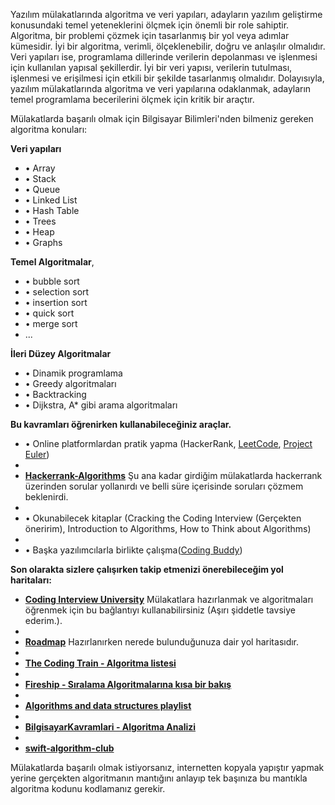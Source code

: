 
Yazılım mülakatlarında algoritma ve veri yapıları, adayların yazılım geliştirme konusundaki temel yeteneklerini ölçmek için önemli bir role sahiptir. Algoritma, bir problemi çözmek için tasarlanmış bir yol veya adımlar kümesidir. İyi bir algoritma, verimli, ölçeklenebilir, doğru ve anlaşılır olmalıdır. Veri yapıları ise, programlama dillerinde verilerin depolanması ve işlenmesi için kullanılan yapısal şekillerdir. İyi bir veri yapısı, verilerin tutulması, işlenmesi ve erişilmesi için etkili bir şekilde tasarlanmış olmalıdır. Dolayısıyla, yazılım mülakatlarında algoritma ve veri yapılarına odaklanmak, adayların temel programlama becerilerini ölçmek için kritik bir araçtır.

Mülakatlarda başarılı olmak için Bilgisayar Bilimleri'nden bilmeniz gereken algoritma konuları:

<b>Veri yapıları</b>
- • Array
- • Stack 
- • Queue 
- • Linked List 
- • Hash Table
- • Trees
- • Heap
- • Graphs

<b>Temel Algoritmalar</b>,

- • bubble sort
- • selection sort 
- • insertion sort 
- • quick sort 
- • merge sort
- ...

<b>İleri Düzey Algoritmalar</b>
- • Dinamik programlama
- • Greedy algoritmaları
- • Backtracking
- • Dijkstra, A* gibi arama algoritmaları

<b>Bu kavramları öğrenirken kullanabileceğiniz araçlar.</b>
- • Online platformlardan pratik yapma (HackerRank, [LeetCode](https://leetcode.com/problemset/all/), [Project Euler](https://projecteuler.net/archives))
- &nbsp;
- <b>[Hackerrank-Algorithms](https://www.hackerrank.com/domains/algorithms)</b> Şu ana kadar girdiğim mülakatlarda hackerrank üzerinden sorular yollanırdı ve belli süre içerisinde soruları çözmem beklenirdi.
- &nbsp;
- • Okunabilecek kitaplar (Cracking the Coding Interview (Gerçekten öneririm), Introduction to Algorithms, How to Think about Algorithms)
- &nbsp;
- • Başka yazılımcılarla birlikte çalışma([Coding Buddy](https://www.reddit.com/r/ProgrammingBuddies/))

<b>Son olarakta sizlere çalışırken takip etmenizi önerebileceğim yol haritaları:</b>
- <b>[Coding Interview University](https://github.com/jwasham/coding-interview-university)</b> Mülakatlara hazırlanmak ve algoritmaları öğrenmek için bu bağlantıyı kullanabilirsiniz (Aşırı şiddetle tavsiye ederim.).
- &nbsp;
- <b>[Roadmap](https://roadmap.sh/computer-science)</b> Hazırlanırken nerede bulunduğunuza dair yol haritasıdır.
- &nbsp;
- <b>[The Coding Train - Algoritma listesi](https://www.youtube.com/watch?v=Vc5fIuYk3Bw&list=PLRqwX-V7Uu6bePNiZLnglXUp2LXIjlCdb&ab_channel=TheCodingTrain)</b>
- &nbsp;
- <b>[Fireship - Sıralama Algoritmalarına kısa bir bakış](https://www.youtube.com/watch?v=RfXt_qHDEPw&ab_channel=BeyondFireship)</b>
- &nbsp;
- <b>[Algorithms and data structures playlist](https://www.youtube.com/watch?v=kgBjXUE_Nwc&list=PLmFPHCufIuXXPi6b4JWbK2A4BjYmSBZOE&ab_channel=Computerphile)</b>
- &nbsp;
- <b>[BilgisayarKavramlari - Algoritma Analizi](https://www.youtube.com/watch?v=3bhBo9YCTpo&list=PLh9ECzBB8tJPTWIUbZjHZMMGuZcpHUv5h&ab_channel=BilgisayarKavramlari)</b>
- &nbsp;
- <b>[swift-algorithm-club](https://github.com/kodecocodes/swift-algorithm-club)</b>

Mülakatlarda başarılı olmak istiyorsanız, internetten kopyala yapıştır yapmak yerine gerçekten algoritmanın mantığını anlayıp tek başınıza bu mantıkla algoritma kodunu kodlamanız gerekir.

